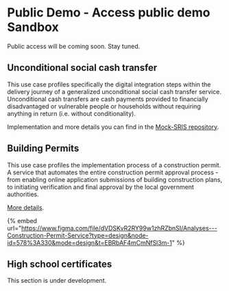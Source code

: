 # Public Demo - Access public demo Sandbox
Public access will be coming soon. Stay tuned.

## Unconditional social cash transfer
This use case profiles specifically the digital integration steps within the delivery journey of a generalized unconditional social cash transfer service. Unconditional cash transfers are cash payments provided to financially disadvantaged or vulnerable people or households without requiring anything in return (i.e. without conditionality).

Implementation and more details you can find in the [Mock-SRIS repository](https://github.com/GovStackWorkingGroup/product-use-cases/blob/main/product-use-case/inst-1-unconditional-social-cash-transfer.md).

## Building Permits
This use case profiles the implementation process of a construction permit. A service that automates the entire construction permit approval process - from enabling online application submissions of building construction plans, to initiating verification and final approval by the local government authorities.

[More details](https://github.com/GovStackWorkingGroup/product-use-cases/blob/aec2c37c97579a6abafc3034f404de00f6145c52/product-use-case/inf-1-construction-permit.md).

{% embed url="https://www.figma.com/file/dVDSKvR2RY99w1zhRZbnSI/Analyses---Construction-Permit-Service?type=design&node-id=578%3A330&mode=design&t=EBRbAF4mCmNfSl3m-1" %}

## High school certificates
This section is under development.